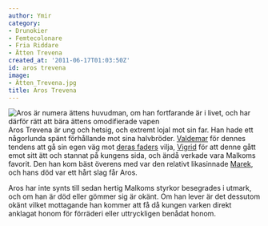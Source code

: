 ```yaml
---
author: Ymir
category:
- Drunokier
- Femtecolonare
- Fria Riddare
- Ätten Trevena
created_at: '2011-06-17T01:03:50Z'
id: aros trevena
image:
- Ätten_Trevena.jpg
title: Aros Trevena
---
```

![Aros är numera ättens huvudman, om han fortfarande är i livet, och har därför rätt att bära ättens omodifierade vapen] Aros Trevena är ung och hetsig, och extremt lojal mot sin far. Han hade ett någorlunda spänt förhållande mot sina halvbröder. [Valdemar] för dennes tendens att gå sin egen väg mot [deras faders] vilja, [Vigrid] för att denne gått emot sitt ätt och stannat på kungens sida, och ändå verkade vara Malkoms favorit. Den han kom bäst överens med var den relativt likasinnade [Marek], och hans död var ett hårt slag får Aros.

Aros har inte synts till sedan hertig Malkoms styrkor besegrades i utmark, och om han är död eller gömmer sig är okänt. Om han lever är det dessutom okänt vilket mottagande han kommer att få då kungen varken direkt anklagat honom för förräderi eller uttryckligen benådat honom.

  [Aros är numera ättens huvudman, om han fortfarande är i livet, och har därför rätt att bära ättens omodifierade vapen]: Ätten_Trevena.jpg "Aros är numera ättens huvudman, om han fortfarande är i livet, och har därför rätt att bära ättens omodifierade vapen"
  [Valdemar]: Valdemar_Trevena
  [deras faders]: Malkom_Trevena
  [Vigrid]: Vigrid_Trevena
  [Marek]: Marek_Trevena